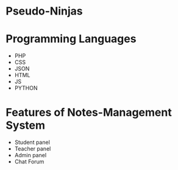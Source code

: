 # Pseudo-Ninjas
# Programming Languages
* PHP
* CSS
* JSON
* HTML
* JS
* PYTHON
# Features of Notes-Management System
* Student panel
* Teacher panel
* Admin panel
* Chat Forum

